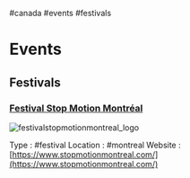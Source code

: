 #canada #events #festivals

# Events

## Festivals

### [Festival Stop Motion Montréal](https://www.stopmotionmontreal.com/)
![festivalstopmotionmontreal_logo](https://www.stopmotionmontreal.com/uploads/b/da374f997fba66faac85981791ee4d4804ccf0bd59ebe5e9749a29f07d4dedc1/FSMM_LOGO2016_Red_WhiteBg_v01_1639428749.jpg?width=400)

Type : #festival
Location : #montreal
Website : [https://www.stopmotionmontreal.com/](https://www.stopmotionmontreal.com/)